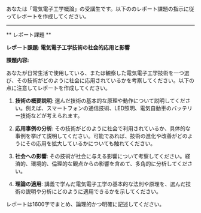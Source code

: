 あなたは「電気電子工学概論」の受講生です。以下ののレポート課題の指示に従ってレポートを作成してください。

---------------------------------------
** レポート課題 **

**レポート課題: 電気電子工学技術の社会的応用と影響**

**課題内容:**

あなたが日常生活で使用している、または観察した電気電子工学技術を一つ選び、その技術がどのように社会に応用されているかを考察してください。以下の点に注意してレポートを作成してください。

1. **技術の概要説明**: 選んだ技術の基本的な原理や動作について説明してください。例えば、スマートフォンの通信技術、LED照明、電気自動車のバッテリー技術などが考えられます。

2. **応用事例の分析**: その技術がどのように社会で利用されているか、具体的な事例を挙げて説明してください。可能であれば、技術の進化や改善がどのようにその応用を拡大しているかについても触れてください。

3. **社会への影響**: その技術が社会に与える影響について考察してください。経済的、環境的、倫理的な観点からの影響を含めて、多角的に分析してください。

4. **理論の適用**: 講義で学んだ電気電子工学の基本的な法則や原理を、選んだ技術の説明や分析にどのように適用できるかを示してください。

レポートは1600字でまとめ、論理的かつ明確に記述してください。